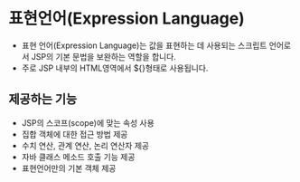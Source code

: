 # 표현언어(Expression Language)
  
  - 표현 언어(Expression Language)는 값을 표현하는 데 사용되는 스크립트 언어로서 JSP의 기본 문법을 보완하는 역할을 합니다.
  - 주로 JSP 내부의 HTML영역에서 ${}형태로 사용됩니다.

## 제공하는 기능 

  - JSP의 스코프(scope)에 맞는 속성 사용
  - 집합 객체에 대한 접근 방법 제공
  - 수치 연산, 관계 연산, 논리 연산자 제공
  - 자바 클래스 메소드 호출 기능 제공
  - 표현언어만의 기본 객체 제공

